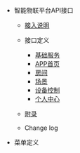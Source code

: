- 智能物联平台API接口
  - [接入说明](/index)

  - 接口定义
    - [基础服务](/01_basic)
    - [APP首页](/02_home)
    - [房间](/03_room)
    - [场景](/04_scene)
    - [设备控制](/05_device_control)
    - [个人中心](/06_mine)
  - [附录](/appendix)
  - Change log
- 菜单定义
